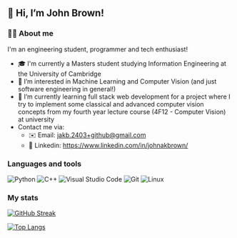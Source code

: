 ## 👋 Hi, I’m John Brown!

### 🧑‍💻 About me

I'm an engineering student, programmer and tech enthusiast!

- 🎓 I'm currently a Masters student studying Information Engineering at the University of Cambridge
- 👀 I’m interested in Machine Learning and Computer Vision (and just software engineering in general!)
- 🌱 I’m currently learning full stack web development for a project where I try to implement some classical and advanced computer vision concepts from my fourth year lecture course (4F12 - Computer Vision) at university
- Contact me via:
  - ✉️ Email: jakb.2403+github@gmail.com
  - 🔗 Linkedin: https://www.linkedin.com/in/johnakbrown/

### Languages and tools
<p>
<img alt="Python" src="https://img.shields.io/badge/python-%2314354C.svg?style=for-the-badge&logo=python&logoColor=white&color=EB4531"/>      
<img alt= "C++" src="https://img.shields.io/badge/c++-%2300599C.svg?style=for-the-badge&logo=c%2B%2B&logoColor=white&color=F67827"/>  
<img alt="Visual Studio Code" src="https://img.shields.io/badge/VisualStudioCode-0078d7.svg?style=for-the-badge&logo=visual-studio-code&logoColor=white"/> 
<img alt="Git" src="https://img.shields.io/badge/git-%23F05033.svg?style=for-the-badge&logo=git&logoColor=white"/>
<img alt="Linux" src="https://img.shields.io/badge/Linux-FCC624?style=for-the-badge&logo=linux&logoColor=black">  
</p>

### My stats

[![GitHub Streak](http://github-readme-streak-stats.herokuapp.com?user=jakb2403&theme=dark)](https://git.io/streak-stats)

[![Top Langs](https://github-readme-stats.vercel.app/api/top-langs/?username=jakb2403)](https://github.com/anuraghazra/github-readme-stats)
